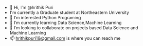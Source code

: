 - 👋 Hi, I’m @hrithik Puri
- I'm currently a Graduate student at Northeastern University 
- 👀 I’m interested Python Programing 
- 🌱 I’m currently learning Data Science,Machine Learning 
- 💞️ I’m looking to collaborate on projects based Data Science and Machine Learning 
- 📫 hrithikpuri16@gmail.com is where you can reach me 

<!---
hrik21/hrik21 is a ✨ special ✨ repository because its `README.md` (this file) appears on your GitHub profile.
You can click the Preview link to take a look at your changes.
--->
